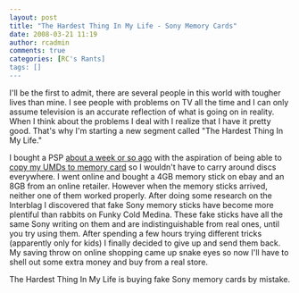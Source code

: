 ```yaml
---
layout: post
title: "The Hardest Thing In My Life - Sony Memory Cards"
date: 2008-03-21 11:19
author: rcadmin
comments: true
categories: [RC's Rants]
tags: []
---
```

I'll be the first to admit, there are several people in this world with tougher lives than mine. I see people with problems on TV all the time and I can only assume television is an accurate reflection of what is going on in reality. When I think about the problems I deal with I realize that I have it pretty good. That's why I'm starting a new segment called "The Hardest Thing In My Life." 

I bought a PSP <a href="http://bitsmack.com/wp/2008/03/04/you-down-with-psp-yeah-you-know-me/">about a week or so ago</a> with the aspiration of being able to <a href="http://bitsmack.com/wp/2008/03/06/portable-education/">copy my UMDs to memory card</a> so I wouldn't have to carry around discs everywhere. I went online and bought a 4GB memory stick on ebay and an 8GB from an online retailer. However when the memory sticks arrived, neither one of them worked properly. After doing some research on the Interblag I discovered that fake Sony memory sticks have become more plentiful than rabbits on Funky Cold Medina. These fake sticks have all the same Sony writing on them and are indistinguishable from real ones, until you try using them. After spending a few hours trying different tricks (apparently only for kids) I finally decided to give up and send them back. My saving throw on online shopping came up snake eyes so now I'll have to shell out some extra money and buy from a real store. 

The Hardest Thing In My Life is buying fake Sony memory cards by mistake.
